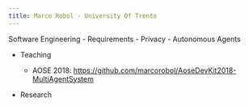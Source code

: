 ```yaml
---
title: Marco Robol - University Of Trento
---
```


Software Engineering - Requirements - Privacy - Autonomous Agents 

- Teaching
  - AOSE 2018: https://github.com/marcorobol/AoseDevKit2018-MultiAgentSystem

- Research
